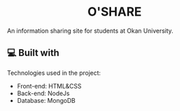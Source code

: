 <h1 align="center" id="title">O'SHARE</h1>



<p id="description">An information sharing site for students at Okan University.</p>

  
  
<h2>💻 Built with</h2>

Technologies used in the project:

*   Front-end: HTML&CSS
*   Back-end: NodeJs
*   Database: MongoDB
